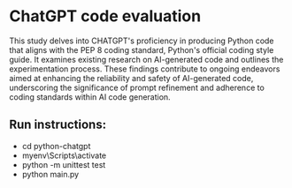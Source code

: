 # ChatGPT code evaluation
This study delves into CHATGPT's proficiency in producing Python code that aligns with the PEP 8 coding standard, Python's official coding style guide. It examines existing research on AI-generated code and outlines the experimentation process.
These findings contribute to ongoing endeavors aimed at enhancing the reliability and safety of AI-generated code, underscoring the significance of prompt refinement and adherence to coding standards within AI code generation.

## Run instructions:
- cd python-chatgpt
- myenv\Scripts\activate
- python -m unittest test 
- python main.py
